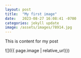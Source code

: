 ```yaml
---
layout: post
title:  "My first image"
date:   2023-08-27 16:08:41 -0700
categories: jekyll update
image: /assets/images/78914.jpg
---
```


This is content for my post

![]({{ page.image | relative_url}})




